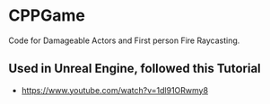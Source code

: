 # CPPGame
Code for Damageable Actors and First person Fire Raycasting.

## Used in Unreal Engine, followed this Tutorial
- https://www.youtube.com/watch?v=1dl91ORwmy8
